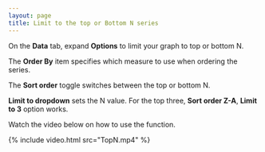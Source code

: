 ```yaml
---
layout: page
title: Limit to the top or Bottom N series
---
```


On the **Data** tab, expand **Options** to limit your graph to top or bottom N. 

The **Order By** item specifies which measure to use when ordering the series. 

The **Sort order** toggle switches between the top or bottom N.

**Limit to dropdown** sets the N value. For the top three, **Sort order Z-A**, **Limit to 3** option works. 

Watch the video below on how to use the function. 

{% include video.html src="TopN.mp4" %}
